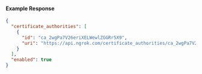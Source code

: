 <!-- Code generated for API Clients. DO NOT EDIT. -->

#### Example Response

```json
{
  "certificate_authorities": [
    {
      "id": "ca_2wgPa7V26eriXELWewlZGGRr5X9",
      "uri": "https://api.ngrok.com/certificate_authorities/ca_2wgPa7V26eriXELWewlZGGRr5X9"
    }
  ],
  "enabled": true
}
```
